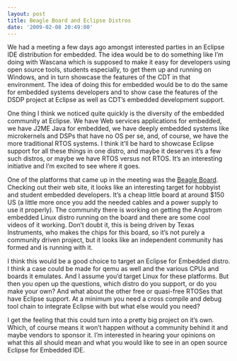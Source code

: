 ```yaml
---
layout: post
title: Beagle Board and Eclipse Distros
date: '2009-02-08 20:49:00'
---
```



We had a meeting a few days ago amongst interested parties in an Eclipse IDE distribution for embedded. The idea would be to do something like I’m doing with Wascana which is supposed to make it easy for developers using open source tools, students especially, to get them up and running on Windows, and in turn showcase the features of the CDT in that environment. The idea of doing this for embedded would be to do the same for embedded systems developers and to show case the features of the DSDP project at Eclipse as well as CDT’s embedded development support.

One thing I think we noticed quite quickly is the diversity of the embedded community at Eclipse. We have Web services applications for embedded, we have J2ME Java for embedded, we have deeply embedded systems like microkernels and DSPs that have no OS per se, and, of course, we have the more traditional RTOS systems. I think it’ll be hard to showcase Eclipse support for all these things in one distro, and maybe it deserves it’s a few such distros, or maybe we have RTOS versus not RTOS. It’s an interesting initiative and I’m excited to see where it goes.

One of the platforms that came up in the meeting was the [Beagle Board](http://beagleboard.org/). Checking out their web site, it looks like an interesting target for hobbyist and student embedded developers. It’s a cheap little board at around $150 US (a little more once you add the needed cables and a power supply to use it properly). The community there is working on getting the Angstrom embedded Linux distro running on the board and there are some cool videos of it working. Don’t doubt it, this is being driven by Texas Instruments, who makes the chips for this board, so it’s not purely a community driven project, but it looks like an independent community has formed and is running with it.

I think this would be a good choice to target an Eclipse for Embedded distro. I think a case could be made for qemu as well and the various CPUs and boards it emulates. And I assume you’d target Linux for these platforms. But then you open up the questions, which distro do you support, or do you make your own? And what about the other free or quasi-free RTOSes that have Eclipse support. At a minimum you need a cross compile and debug tool chain to integrate Eclipse with but what else would you need?

I get the feeling that this could turn into a pretty big project on it’s own. Which, of course means it won’t happen without a community behind it and maybe vendors to sponsor it. I’m interested in hearing your opinions on what this all should mean and what you would like to see in an open source Eclipse for Embedded IDE.


